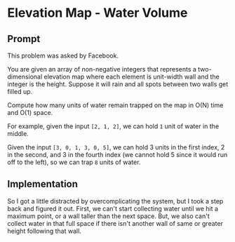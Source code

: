 # Elevation Map - Water Volume

## Prompt

This problem was asked by Facebook.

You are given an array of non-negative integers that represents a two-dimensional elevation map where each element is unit-width wall and the integer is the height. Suppose it will rain and all spots between two walls get filled up.

Compute how many units of water remain trapped on the map in O(N) time and O(1) space.

For example, given the input `[2, 1, 2]`, we can hold `1` unit of water in the middle.

Given the input `[3, 0, 1, 3, 0, 5]`, we can hold 3 units in the first index, 2 in the second, and 3 in the fourth index (we cannot hold 5 since it would run off to the left), so we can trap `8` units of water.

## Implementation

So I got a little distracted by overcomplicating the system, but I took a step back and figured it out. First, we can't start collecting water until we hit a maximum point, or a wall taller than the next space. But, we also can't collect water in that full space if there isn't another wall of same or greater height following that wall.